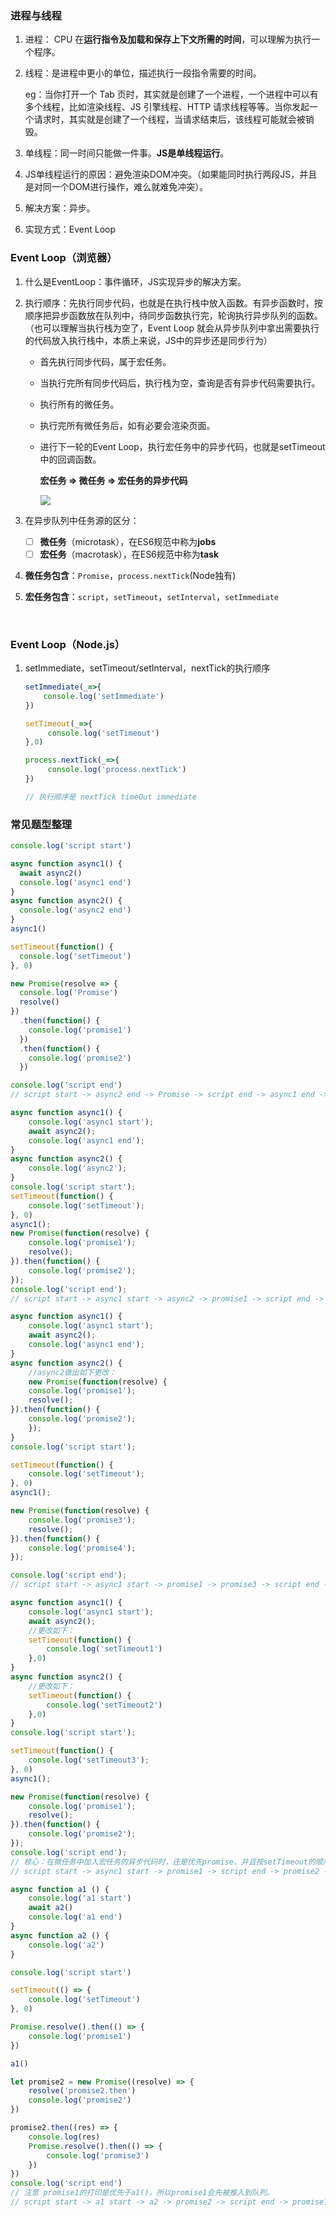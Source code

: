 ### 进程与线程

1. 进程： CPU 在**运行指令及加载和保存上下文所需的时间**，可以理解为执行一个程序。

2. 线程：是进程中更小的单位，描述执行一段指令需要的时间。

   eg：当你打开一个 Tab 页时，其实就是创建了一个进程，一个进程中可以有多个线程，比如渲染线程、JS 引擎线程、HTTP 请求线程等等。当你发起一个请求时，其实就是创建了一个线程，当请求结束后，该线程可能就会被销毁。

3. 单线程：同一时间只能做一件事。**JS是单线程运行**。

4. JS单线程运行的原因：避免渲染DOM冲突。（如果能同时执行两段JS，并且是对同一个DOM进行操作，难么就难免冲突）。

5. 解决方案：异步。

6. 实现方式：Event Loop

### Event Loop（浏览器）

1. 什么是EventLoop：事件循环，JS实现异步的解决方案。

2. 执行顺序：先执行同步代码，也就是在执行栈中放入函数。有异步函数时，按顺序把异步函数放在队列中，待同步函数执行完，轮询执行异步队列的函数。（也可以理解当执行栈为空了，Event Loop 就会从异步队列中拿出需要执行的代码放入执行栈中，本质上来说，JS中的异步还是同步行为）

   - 首先执行同步代码，属于宏任务。

   - 当执行完所有同步代码后，执行栈为空，查询是否有异步代码需要执行。

   - 执行所有的微任务。

   - 执行完所有微任务后，如有必要会渲染页面。

   - 进行下一轮的Event Loop，执行宏任务中的异步代码，也就是setTimeout中的回调函数。

     **宏任务 => 微任务 => 宏任务的异步代码**

     ![](./../assets/执行顺序.jpg)

3. 在异步队列中任务源的区分：

   - [ ] **微任务**（microtask），在ES6规范中称为**jobs**
   - [ ] **宏任务**（macrotask），在ES6规范中称为**task**

4. **微任务包含**：`Promise`，`process.nextTick`(Node独有)

5. **宏任务包含**：`script`，`setTimeout`，`setInterval`，`setImmediate` 

​	

### Event Loop（Node.js）

1. setImmediate，setTimeout/setInterval，nextTick的执行顺序

   ```js
   setImmediate(_=>{
       console.log('setImmediate')
   })
   
   setTimeout(_=>{
        console.log('setTimeout')
   },0)
   
   process.nextTick(_=>{
        console.log('process.nextTick')
   })
   
   // 执行顺序是 nextTick timeOut immediate
   ```

### 常见题型整理 

```js
console.log('script start')

async function async1() {
  await async2()
  console.log('async1 end')
}
async function async2() {
  console.log('async2 end')
}
async1()

setTimeout(function() {
  console.log('setTimeout')
}, 0)

new Promise(resolve => {
  console.log('Promise')
  resolve()
})
  .then(function() {
    console.log('promise1')
  })
  .then(function() {
    console.log('promise2')
  })

console.log('script end')
// script start -> async2 end -> Promise -> script end -> async1 end -> promise1 -> promise2 -> setTimeout
```



```js
async function async1() {
    console.log('async1 start');
    await async2();
    console.log('async1 end');
}
async function async2() {
    console.log('async2');
}
console.log('script start');
setTimeout(function() {
    console.log('setTimeout');
}, 0)
async1();
new Promise(function(resolve) {
    console.log('promise1');
    resolve();
}).then(function() {
    console.log('promise2');
});
console.log('script end');
// script start -> async1 start -> async2 -> promise1 -> script end -> async1 end -> promise2 -> setTimeout
```



```js
async function async1() {
    console.log('async1 start');
    await async2();
    console.log('async1 end');
}
async function async2() {
    //async2做出如下更改：
    new Promise(function(resolve) {
    console.log('promise1');
    resolve();
}).then(function() {
    console.log('promise2');
    });
}
console.log('script start');

setTimeout(function() {
    console.log('setTimeout');
}, 0)
async1();

new Promise(function(resolve) {
    console.log('promise3');
    resolve();
}).then(function() {
    console.log('promise4');
});

console.log('script end');
// script start -> async1 start -> promise1 -> promise3 -> script end -> promise2 -> async1 end -> promise4 -> setTimeout
```



```js
async function async1() {
    console.log('async1 start');
    await async2();
    //更改如下：
    setTimeout(function() {
        console.log('setTimeout1')
    },0)
}
async function async2() {
    //更改如下：
	setTimeout(function() {
		console.log('setTimeout2')
	},0)
}
console.log('script start');

setTimeout(function() {
    console.log('setTimeout3');
}, 0)
async1();

new Promise(function(resolve) {
    console.log('promise1');
    resolve();
}).then(function() {
    console.log('promise2');
});
console.log('script end');
// 核心：在微任务中加入宏任务的异步代码时，还是优先promise。并且按setTimeout的顺序排列。
// script start -> async1 start -> promise1 -> script end -> promise2 -> setTimeout3 -> setTimeout2  -> setTimeout1
```



```js
async function a1 () {
    console.log('a1 start')
    await a2()
    console.log('a1 end')
}
async function a2 () {
    console.log('a2')
}

console.log('script start')

setTimeout(() => {
    console.log('setTimeout')
}, 0)

Promise.resolve().then(() => {
    console.log('promise1')
})

a1()

let promise2 = new Promise((resolve) => {
    resolve('promise2.then')
    console.log('promise2')
})

promise2.then((res) => {
    console.log(res)
    Promise.resolve().then(() => {
        console.log('promise3')
    })
})
console.log('script end')
// 注意 promise1的打印是优先于a1()，所以promise1会先被推入到队列。
// script start -> a1 start -> a2 -> promise2 -> script end -> promise1 -> a1 end -> promise2.then -> promise3 -> setTimeout
```

